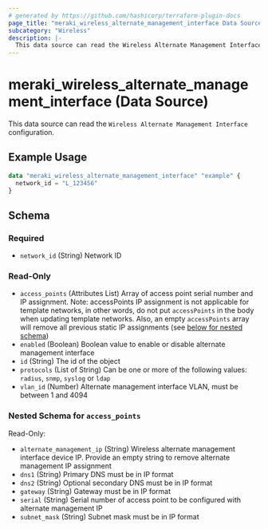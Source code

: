 ```yaml
---
# generated by https://github.com/hashicorp/terraform-plugin-docs
page_title: "meraki_wireless_alternate_management_interface Data Source - terraform-provider-meraki"
subcategory: "Wireless"
description: |-
  This data source can read the Wireless Alternate Management Interface configuration.
---
```


# meraki_wireless_alternate_management_interface (Data Source)

This data source can read the `Wireless Alternate Management Interface` configuration.

## Example Usage

```terraform
data "meraki_wireless_alternate_management_interface" "example" {
  network_id = "L_123456"
}
```

<!-- schema generated by tfplugindocs -->
## Schema

### Required

- `network_id` (String) Network ID

### Read-Only

- `access_points` (Attributes List) Array of access point serial number and IP assignment. Note: accessPoints IP assignment is not applicable for template networks, in other words, do not put `accessPoints` in the body when updating template networks. Also, an empty `accessPoints` array will remove all previous static IP assignments (see [below for nested schema](#nestedatt--access_points))
- `enabled` (Boolean) Boolean value to enable or disable alternate management interface
- `id` (String) The id of the object
- `protocols` (List of String) Can be one or more of the following values: `radius`, `snmp`, `syslog` or `ldap`
- `vlan_id` (Number) Alternate management interface VLAN, must be between 1 and 4094

<a id="nestedatt--access_points"></a>
### Nested Schema for `access_points`

Read-Only:

- `alternate_management_ip` (String) Wireless alternate management interface device IP. Provide an empty string to remove alternate management IP assignment
- `dns1` (String) Primary DNS must be in IP format
- `dns2` (String) Optional secondary DNS must be in IP format
- `gateway` (String) Gateway must be in IP format
- `serial` (String) Serial number of access point to be configured with alternate management IP
- `subnet_mask` (String) Subnet mask must be in IP format
